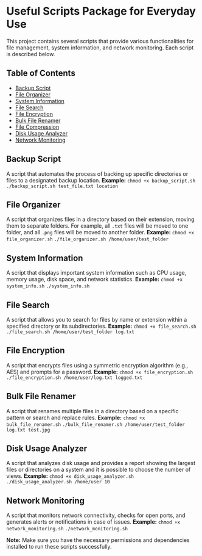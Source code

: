 # Useful Scripts Package for Everyday Use

This project contains several scripts that provide various functionalities for file management, system information, and network monitoring. Each script is described below.

## Table of Contents

- [Backup Script](#backup-script)
- [File Organizer](#file-organizer)
- [System Information](#system-information)
- [File Search](#file-search)
- [File Encryption](#file-encryption)
- [Bulk File Renamer](#bulk-file-renamer)
- [File Compression](#file-compression)
- [Disk Usage Analyzer](#disk-usage-analyzer)
- [Network Monitoring](#network-monitoring)

## Backup Script

A script that automates the process of backing up specific directories or files to a designated backup location.
**Example:** `chmod +x backup_script.sh` `./backup_script.sh test_file.txt location`


## File Organizer

A script that organizes files in a directory based on their extension, moving them to separate folders. For example, all `.txt` files will be moved to one folder, and all `.png` files will be moved to another folder. 
**Example:** `chmod +x file_organizer.sh` `./file_organizer.sh /home/user/test_folder`


## System Information

A script that displays important system information such as CPU usage, memory usage, disk space, and network statistics.
**Example:** `chmod +x system_info.sh` `./system_info.sh`


## File Search

A script that allows you to search for files by name or extension within a specified directory or its subdirectories.
**Example:** `chmod +x file_search.sh` `./file_search.sh /home/user/test_folder log.txt`


## File Encryption

A script that encrypts files using a symmetric encryption algorithm (e.g., AES) and prompts for a password.
**Example:** `chmod +x file_encryption.sh` `./file_encryption.sh /home/user/log.txt logged.txt`


## Bulk File Renamer

A script that renames multiple files in a directory based on a specific pattern or search and replace rules.
**Example:** `chmod +x bulk_file_renamer.sh` `./bulk_file_renamer.sh /home/user/test_folder log.txt test.jpg`


## Disk Usage Analyzer

A script that analyzes disk usage and provides a report showing the largest files or directories on a system and it is possible to choose the number of views.
**Example:** `chmod +x disk_usage_analyzer.sh` `./disk_usage_analyzer.sh /home/user 10`


## Network Monitoring

A script that monitors network connectivity, checks for open ports, and generates alerts or notifications in case of issues.
**Example:** `chmod +x network_monitoring.sh` `./network_monitoring.sh`



**Note:** Make sure you have the necessary permissions and dependencies installed to run these scripts successfully.

